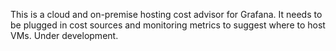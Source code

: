 This is a cloud and on-premise hosting cost advisor for Grafana. It needs to be plugged in cost sources and monitoring metrics to suggest where to host VMs. Under development.
